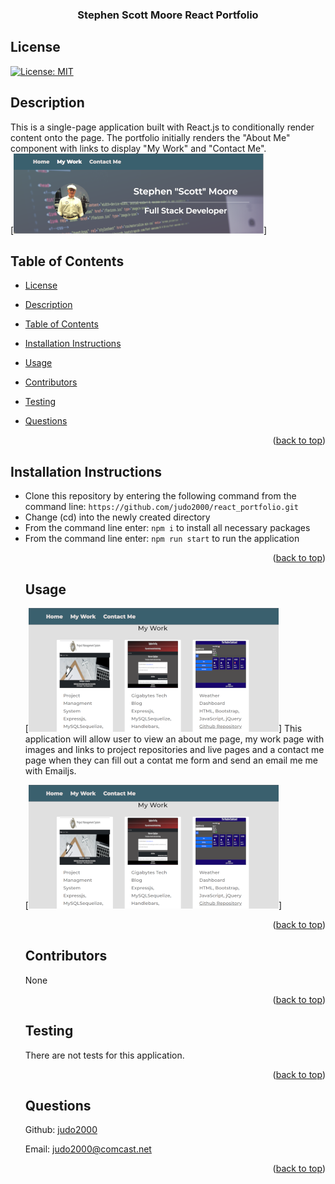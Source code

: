 <div id="top"></div>
    <h3 align="center">Stephen Scott Moore React Portfolio</h3>

## License

[![License: MIT](https://img.shields.io/badge/License-MIT-yellow.svg)](https://opensource.org/licenses/MIT)

## Description

This is a single-page application built with React.js to conditionally render content onto the page. The portfolio initially renders the "About Me" component with links to display "My Work" and "Contact Me".  
[![!Stephen Moore Portfolio](img/project_screenshot1.png)]

## Table of Contents

- [License](#license)
- [Description](#description)
- [Table of Contents](#table-of-contents)
- [Installation Instructions](#installation-instructions)
- [Usage](#usage)
- [Contributors](#contributors)
- [Testing](#testing)
- [Questions](#questions)

  <p align="right">(<a href="#top">back to top</a>)</p>

## Installation Instructions

  <ul><li>Clone this repository by entering the following command from the command line: <code>https://github.com/judo2000/react_portfolio.git</code></li><li>Change (cd) into the newly created directory</li><li>From the command line enter: <code>npm i</code> to install all necessary packages</li><li>From the command line enter: <code>npm run start</code> to run the application</li>
  
  <p align="right">(<a href="#top">back to top</a>)</p>
  
  ## Usage
  [![!Stephen Moore Portfolio](img/project_screenshot2.png)]
  This application will allow user to view an about me page, my work page with images and links to project repositories and live pages and a contact me page when they can fill out a contat me form and send an email me me with Emailjs.

[![!Stephen Moore Portfolio](img/project_screenshot2.png)]

  <p align="right">(<a href="#top">back to top</a>)</p>
  
    
  ## Contributors
  None

  <p align="right">(<a href="#top">back to top</a>)</p>

## Testing

There are not tests for this application.

  <p align="right">(<a href="#top">back to top</a>)</p>

## Questions

Github: [judo2000](https://github.com/judo2000)<br/>

Email: [judo2000@comcast.net](judo2000@comcast.net)

  <p align="right">(<a href="#top">back to top</a>)</p>
